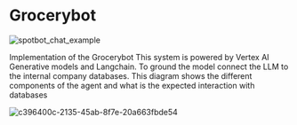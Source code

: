 # Grocerybot

![spotbot_chat_example](https://github.com/Debaditya-Som/Grocerybot/assets/121785700/29745d69-baae-4e25-b174-a6ceed70971a)

Implementation of the Grocerybot
This system is powered by Vertex AI Generative models and Langchain. To ground the model connect the LLM to the internal company databases. 
This diagram shows the different components of the agent and what is the expected interaction with databases

![c396400c-2135-45ab-8f7e-20a663fbde54](https://github.com/Debaditya-Som/Grocerybot/assets/121785700/efa13d59-8837-4218-9385-01f0607f2785)
